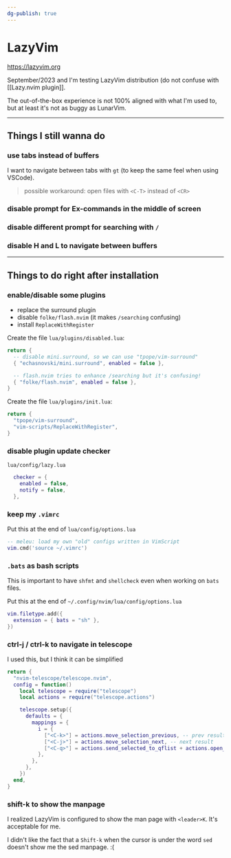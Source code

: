 ```yaml
---
dg-publish: true
---
```

# LazyVim

<https://lazyvim.org>

September/2023 and I'm testing LazyVim distribution (do not confuse with [[Lazy.nvim plugin]].

The out-of-the-box experience is not 100% aligned with what I'm used to, but at least it's not as buggy as LunarVim.

---

## Things I still wanna do

### use tabs instead of buffers

I want to navigate between tabs with `gt` (to keep the same feel when using VSCode).

> possible workaround: open files with `<C-T>` instead of `<CR>`


### disable prompt for Ex-commands in the middle of screen

### disable different prompt for searching with `/`

### disable H and L to navigate between buffers


---

## Things to do right after installation

### enable/disable some plugins

- replace the surround plugin
- disable `folke/flash.nvim` (it makes `/searching` confusing)
- install `ReplaceWithRegister`

Create the file `lua/plugins/disabled.lua`:
```lua
return {
  -- disable mini.surround, so we can use "tpope/vim-surround"
  { "echasnovski/mini.surround", enabled = false },

  -- flash.nvim tries to enhance /searching but it's confusing!
  { "folke/flash.nvim", enabled = false },
}
```

Create the file `lua/plugins/init.lua`:
```lua
return {
  "tpope/vim-surround",
  "vim-scripts/ReplaceWithRegister",
}
```

### disable plugin update checker

`lua/config/lazy.lua`
```lua
  checker = {
    enabled = false,
    notify = false,
  },
```

### keep my `.vimrc`

Put this at the end of `lua/config/options.lua`

```lua
-- meleu: load my own "old" configs written in VimScript
vim.cmd('source ~/.vimrc')
```

### `.bats` as bash scripts

This is important to have `shfmt` and `shellcheck` even when working on `bats` files.

Put this at the end of `~/.config/nvim/lua/config/options.lua`

```lua
vim.filetype.add({
  extension = { bats = "sh" },
})
```

### ctrl-j / ctrl-k to navigate in telescope

I used this, but I think it can be simplified
```lua
return {
  "nvim-telescope/telescope.nvim",
  config = function()
    local telescope = require("telescope")
    local actions = require("telescope.actions")

    telescope.setup({
      defaults = {
        mappings = {
          i = {
            ["<C-k>"] = actions.move_selection_previous, -- prev result
            ["<C-j>"] = actions.move_selection_next, -- next result
            ["<C-q>"] = actions.send_selected_to_qflist + actions.open_qflist,
          },
        },
      },
    })
  end,
}

```

### shift-k to show the manpage

I realized LazyVim is configured to show the man page with `<leader>K`. It's acceptable for me.

I didn't like the fact that a `Shift-k` when the cursor is under the word `sed` doesn't show me the sed manpage. :(

